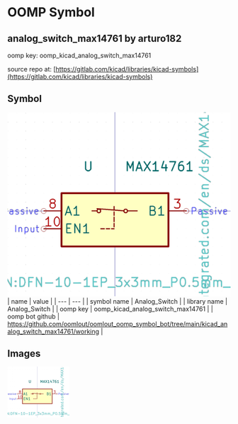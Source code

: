 # OOMP Symbol  
## analog_switch_max14761  by arturo182  
  
oomp key: oomp_kicad_analog_switch_max14761  
  
source repo at: [https://gitlab.com/kicad/libraries/kicad-symbols](https://gitlab.com/kicad/libraries/kicad-symbols)  
## Symbol  
  
[![working.png](working_600.png)](working.png)  
| name | value | 
| --- | --- | 
| symbol name | Analog_Switch | 
| library name | Analog_Switch | 
| oomp key | oomp_kicad_analog_switch_max14761 | 
| oomp bot github | https://github.com/oomlout/oomlout_oomp_symbol_bot/tree/main/kicad_analog_switch_max14761/working | 
## Images  
  
[![working.png](working_140.png)](working.png)  
